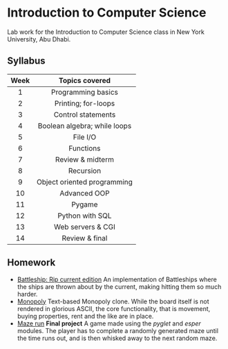 # Introduction to Computer Science
Lab work for the Introduction to Computer Science class in New York University, Abu Dhabi.


## Syllabus
| Week    | Topics covered                 |
|:-------:|:------------------------------:|
|  1      | Programming basics             |
|  2      | Printing; for-loops            |
|  3      | Control statements             |
|  4      | Boolean algebra; while loops   |
|  5      | File I/O                       |
|  6      | Functions                      |
|  7      | Review & midterm               |
|  8      | Recursion                      |
|  9      | Object oriented programming    |
| 10      | Advanced OOP                   |
| 11      | Pygame                         |
| 12      | Python with SQL                |
| 13      | Web servers & CGI              |
| 14      | Review & final                 | 


## Homework

- [Battleship: Rip current edition](https://github.com/lzapolskas/intro_to_cs/tree/master/battleships) An implementation of Battleships where the ships are thrown about by the current, making hitting them so much harder.
- [Monopoly](https://github.com/lzapolskas/intro_to_cs/tree/master/monopoly) Text-based Monopoly clone. While the board itself is not rendered in glorious ASCII, the core functionality, that is movement, buying properties, rent and the like are in place.
- [Maze run](https://github.com/intro_to_cs/tree/master/maze_run) **Final project** A game made using the *pyglet* and *esper* modules. The player has to complete a randomly generated maze until the time runs out, and is then whisked away to the next random maze.
